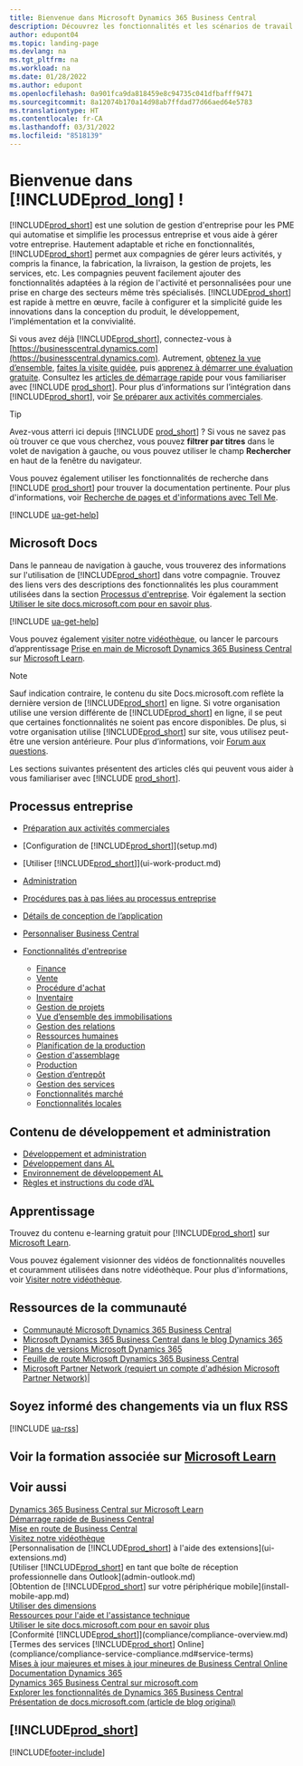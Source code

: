 ```yaml
---
title: Bienvenue dans Microsoft Dynamics 365 Business Central
description: Découvrez les fonctionnalités et les scénarios de travail de Business Central qui aident les compagnies à gérer leurs activités, y compris les finances, la fabrication, les ventes, la livraison, la gestion de projet, les services, etc.
author: edupont04
ms.topic: landing-page
ms.devlang: na
ms.tgt_pltfrm: na
ms.workload: na
ms.date: 01/28/2022
ms.author: edupont
ms.openlocfilehash: 0a901fca9da818459e8c94735c041dfbafff9471
ms.sourcegitcommit: 8a12074b170a14d98ab7ffdad77d66aed64e5783
ms.translationtype: HT
ms.contentlocale: fr-CA
ms.lasthandoff: 03/31/2022
ms.locfileid: "8518139"
---
```

# <a name="welcome-to-prod_long"></a>Bienvenue dans [!INCLUDE[prod_long](includes/prod_long.md)] !

[!INCLUDE[prod_short](includes/prod_short.md)] est une solution de gestion d'entreprise pour les PME qui automatise et simplifie les processus entreprise et vous aide à gérer votre entreprise. Hautement adaptable et riche en fonctionnalités, [!INCLUDE[prod_short](includes/prod_short.md)] permet aux compagnies de gérer leurs activités, y compris la finance, la fabrication, la livraison, la gestion de projets, les services, etc. Les compagnies peuvent facilement ajouter des fonctionnalités adaptées à la région de l'activité et personnalisées pour une prise en charge des secteurs même très spécialisés. [!INCLUDE[prod_short](includes/prod_short.md)] est rapide à mettre en œuvre, facile à configurer et la simplicité guide les innovations dans la conception du produit, le développement, l'implémentation et la convivialité.  

Si vous avez déjà [!INCLUDE[prod_short](includes/prod_short.md)], connectez-vous à [https://businesscentral.dynamics.com](https://businesscentral.dynamics.com). Autrement, [obtenez la vue d’ensemble](https://dynamics.microsoft.com/business-central/overview/), [faites la visite guidée](https://dynamics.microsoft.com/en-us/guidedtour/dynamics/business-central/1/1), puis [apprenez à démarrer une évaluation gratuite](trial-signup.md). Consultez les [articles de démarrage rapide](quick-start-business-central.md) pour vous familiariser avec [!INCLUDE [prod_short](includes/prod_short.md)]. Pour plus d’informations sur l’intégration dans [!INCLUDE[prod_short](includes/prod_short.md)], voir [Se préparer aux activités commerciales](ui-get-ready-business.md).  

> [!TIP]
> Avez-vous atterri ici depuis [!INCLUDE [prod_short](includes/prod_short.md)] ? Si vous ne savez pas où trouver ce que vous cherchez, vous pouvez **filtrer par titres** dans le volet de navigation à gauche, ou vous pouvez utiliser le champ **Rechercher** en haut de la fenêtre du navigateur.  
>
> Vous pouvez également utiliser les fonctionnalités de recherche dans [!INCLUDE [prod_short](includes/prod_short.md)] pour trouver la documentation pertinente. Pour plus d'informations, voir [Recherche de pages et d'informations avec Tell Me](ui-search.md).

[!INCLUDE [ua-get-help](includes/ua-get-help.md)]

## <a name="microsoft-docs"></a>Microsoft Docs

Dans le panneau de navigation à gauche, vous trouverez des informations sur l'utilisation de [!INCLUDE[prod_short](includes/prod_short.md)] dans votre compagnie. Trouvez des liens vers des descriptions des fonctionnalités les plus couramment utilisées dans la section [Processus d'entreprise](#business-processes). Voir également la section [Utiliser le site docs.microsoft.com pour en savoir plus](product-help-and-support.md#use-the-docsmicrosoftcom-site-to-learn-more).  

[!INCLUDE [ua-get-help](includes/ua-get-help.md)]

Vous pouvez également [visiter notre vidéothèque](across-videos.md), ou lancer le parcours d’apprentissage [Prise en main de Microsoft Dynamics 365 Business Central](/learn/paths/get-started-dynamics-365-business-central/) sur [Microsoft Learn](/learn/dynamics365/business-central?WT.mc_id=dyn365bc_landingpage-docs).  

> [!NOTE]
> Sauf indication contraire, le contenu du site Docs.microsoft.com reflète la dernière version de [!INCLUDE[prod_short](includes/prod_short.md)] en ligne. Si votre organisation utilise une version différente de [!INCLUDE[prod_short](includes/prod_short.md)] en ligne, il se peut que certaines fonctionnalités ne soient pas encore disponibles. De plus, si votre organisation utilise [!INCLUDE[prod_short](includes/prod_short.md)] sur site, vous utilisez peut-être une version antérieure. Pour plus d’informations, voir [Forum aux questions](across-faq.yml).

Les sections suivantes présentent des articles clés qui peuvent vous aider à vous familiariser avec [!INCLUDE [prod_short](includes/prod_short.md)].  

## <a name="business-processes"></a>Processus entreprise

- [Préparation aux activités commerciales](ui-get-ready-business.md)
- [Configuration de [!INCLUDE[prod_short](includes/prod_short.md)]](setup.md)
- [Utiliser [!INCLUDE[prod_short](includes/prod_short.md)]](ui-work-product.md)
- [Administration](admin-setup-and-administration.md)
- [Procédures pas à pas liées au processus entreprise](walkthrough-business-process-walkthroughs.md)
- [Détails de conception de l’application](design-details-application-design.md)
- [Personnaliser Business Central](ui-customizing-overview.md)
- [Fonctionnalités d'entreprise](across-business-functionality.md)

  - [Finance](finance.md)
  - [Vente](sales-manage-sales.md)
  - [Procédure d'achat](purchasing-manage-purchasing.md)
  - [Inventaire](inventory-manage-inventory.md)
  - [Gestion de projets](projects-manage-projects.md)
  - [Vue d’ensemble des immobilisations](fa-manage.md)
  - [Gestion des relations](marketing-relationship-management.md)
  - [Ressources humaines](hr-manage-human-resources.md)
  - [Planification de la production](production-planning.md)
  - [Gestion d'assemblage](assembly-assemble-items.md)
  - [Production](production-manage-manufacturing.md)
  - [Gestion d’entrepôt](warehouse-manage-warehouse.md)
  - [Gestion des services](service-service.md)
  - [Fonctionnalités marché](ui-across-business-areas.md)
  - [Fonctionnalités locales](about-localization.md)

## <a name="development-and-administration-content"></a>Contenu de développement et administration

- [Développement et administration](/dynamics365/business-central/dev-itpro/index)
- [Développement dans AL](/dynamics365/business-central/dev-itpro/developer/devenv-dev-overview)
- [Environnement de développement AL](/dynamics365/business-central/dev-itpro/developer/devenv-reference-overview)
- [Règles et instructions du code d’AL](/dynamics365/business-central/dev-itpro/compliance/apptest-overview)

## <a name="learn"></a>Apprentissage

Trouvez du contenu e-learning gratuit pour [!INCLUDE[prod_short](includes/prod_short.md)] sur [Microsoft Learn](/learn/dynamics365/business-central?WT.mc_id=dyn365bc_landingpage-docs).  

Vous pouvez également visionner des vidéos de fonctionnalités nouvelles et couramment utilisées dans notre vidéothèque. Pour plus d'informations, voir [Visiter notre vidéothèque](across-videos.md).  

## <a name="community-resources"></a>Ressources de la communauté

- [Communauté Microsoft Dynamics 365 Business Central](https://community.dynamics.com/business)
- [Microsoft Dynamics 365 Business Central dans le blog Dynamics 365](https://cloudblogs.microsoft.com/dynamics365/it/product/business-central/)
- [Plans de versions Microsoft Dynamics 365](/dynamics365/release-plans/)
- [Feuille de route Microsoft Dynamics 365 Business Central](https://dynamics.microsoft.com/roadmap/business-central/)
- [Microsoft Partner Network \(requiert un compte d'adhésion Microsoft Partner Network\)](https://mspartner.microsoft.com/en/us/windows/index.aspx)|  

## <a name="get-notified-about-changes-through-an-rss-feed"></a>Soyez informé des changements via un flux RSS

[!INCLUDE [ua-rss](includes/ua-rss.md)]  

## <a name="see-related-training-at-microsoft-learn"></a>Voir la formation associée sur [Microsoft Learn](/learn/dynamics365/business-central?WT.mc_id=dyn365bc_landingpage-docs)

## <a name="see-also"></a>Voir aussi

[Dynamics 365 Business Central sur Microsoft Learn](/learn/dynamics365/business-central?WT.mc_id=dyn365bc_landingpage-docs)  
[Démarrage rapide de Business Central](quick-start-business-central.md)  
[Mise en route de Business Central](ui-get-ready-business.md)  
[Visitez notre vidéothèque](across-videos.md)  
[Personnalisation de [!INCLUDE[prod_short](includes/prod_short.md)] à l'aide des extensions](ui-extensions.md)  
[Utiliser [!INCLUDE[prod_short](includes/prod_short.md)] en tant que boîte de réception professionnelle dans Outlook](admin-outlook.md)  
[Obtention de [!INCLUDE[prod_short](includes/prod_short.md)] sur votre périphérique mobile](install-mobile-app.md)  
[Utiliser des dimensions](finance-dimensions.md)  
[Ressources pour l'aide et l'assistance technique](product-help-and-support.md)  
[Utiliser le site docs.microsoft.com pour en savoir plus](product-help-and-support.md#use-the-docsmicrosoftcom-site-to-learn-more)  
[Conformité [!INCLUDE[prod_short](includes/prod_short.md)]](compliance/compliance-overview.md)  
[Termes des services [!INCLUDE[prod_short](includes/prod_short.md)] Online](compliance/compliance-service-compliance.md#service-terms)  
[Mises à jour majeures et mises à jour mineures de Business Central Online](/dynamics365/business-central/dev-itpro/administration/update-rollout-timeline)  
[Documentation Dynamics 365](/dynamics365/)  
[Dynamics 365 Business Central sur microsoft.com](https://dynamics.microsoft.com/business-central/overview/)  
[Explorer les fonctionnalités de Dynamics 365 Business Central](https://dynamics.microsoft.com/business-central/capabilities/)  
[Présentation de docs.microsoft.com (article de blog original)](/teamblog/introducing-docs-microsoft-com)  

## [!INCLUDE[prod_short](includes/free_trial_md.md)]

[!INCLUDE[footer-include](includes/footer-banner.md)]

